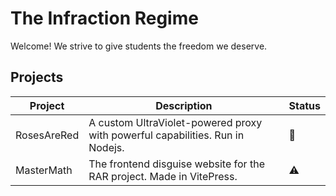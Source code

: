 # The Infraction Regime

Welcome! We strive to give students the freedom we deserve.

## Projects

| Project     | Description | Status         |
| ----------- | ----------- | -------------- |
| RosesAreRed | A custom UltraViolet-powered proxy with powerful capabilities. Run in Nodejs. | :no_entry_sign: |
| MasterMath  | The frontend disguise website for the RAR project. Made in VitePress.         | :warning:       |
